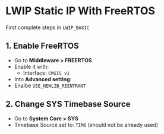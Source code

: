 # LWIP Static IP With FreeRTOS

First complete steps in `LWIP_BASIC`

## 1. **Enable FreeRTOS**
- Go to **Middleware > FREERTOS**
- Enable it with:
  - Interface: `CMSIS v1`
- Into **Advanced setting**:
- Enalbe `USE_NEWLIB_REENTRANT`

## 2. **Change SYS Timebase Source**
- Go to **System Core > SYS**
- Timebase Source set to: `TIM6` (should not be already used)

